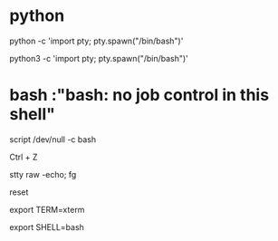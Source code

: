 # python
python -c 'import pty; pty.spawn("/bin/bash")'

python3 -c 'import pty; pty.spawn("/bin/bash")'
# bash :"bash: no job control in this shell"
script /dev/null -c bash

Ctrl + Z

stty raw -echo; fg

reset

export TERM=xterm

export SHELL=bash


